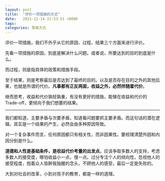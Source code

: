 ```yaml
---
layout: post
title:  "评价一项措施的方式"
date:   2021-12-14 22:53:51 +0800
tags:   
categories: 思维方式
---
```


评价一项措施，我们不外乎从它的原因、过程、结果三个方面来进行评价。

先看一项措施的原因，到底是解决什么问题。或者说，所要达到的目的到底是什么。

而过程，则是指具体的政策和措施手段。

至于结果，则是考察最后是否达到了最终的目的。以及是否存在目的之外的其他后果，也就是所谓的代价。**凡事都有正反两面，收益之外，必然伴随着代价**。

继而思考，收益和代价孰轻孰重，有没有更好的措施，能够在收益和代价的Trade-off，更倾向于我们想要的结果。

------

我们都知道，主要矛盾与次要矛盾，知道看问题要抓主要矛盾。而这句话的潜在逻辑，其实是一个结果的产生，必然会由多种原因导致。

对一个复杂事件而言，任何原因都只有相关性，而非因果性。要梳理清楚外因和内因分别是什么。

**道德和人性是基础条件，是收益代价考量的出发点**。应该争取多数人的支持，考虑多数人的接受度，哪怕收益小一点，慢一点。过分专注个人的倾向性，忽视他人的接受程度，抱着众人皆醉我独醒的念头，不顾他人的感受，最后一定是失败的。

大到对社会的改革，小到对孩子的教育，都是一样的道理。